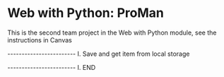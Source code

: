 # Web with Python: ProMan

This is the second team project in the Web with Python module, see the instructions in Canvas


------------------------ I. Save and get item from local storage

<!DOCTYPE html>
<html>
<body>

<div id="result"></div>

<script>
// Check browser support
if (typeof(Storage) !== "undefined") {

	// Create
	------------------------ Create dictionary
	var boards = {};
    boards.title = "Matyi";
    boards.list = ['First element', 'second element'];

    // Store
    ------------------------ Convert to JSON file and save to storage
    localStorage.boards = JSON.stringify(boards);

    // Retrieve
    ------------------------ Retrieve and convert to dictionary
    var boards = JSON.parse(localStorage.getItem("boards"));
    alert(boards.list[0]);

    // Remove
    ------------------------ Remove item from local storage
    localStorage.removeItem('boards');

} else {
    document.getElementById("result").innerHTML = "Sorry, your browser does not support Web Storage...";
}
</script>

</body>
</html>

------------------------ I. END